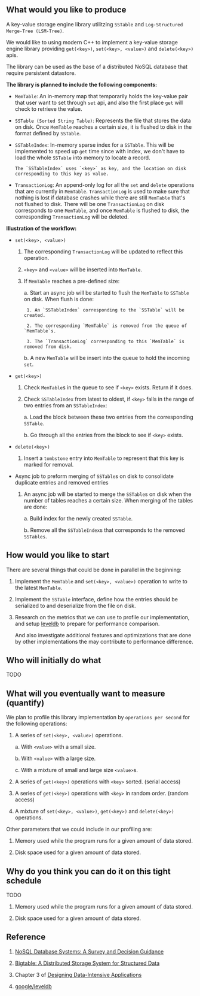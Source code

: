 ## What would you like to produce

A key-value storage engine library utilitzing `SSTable` and `Log-Structured Merge-Tree (LSM-Tree)`.

We would like to using modern C++ to implement a key-value storage engine library providing `get(<key>)`, `set(<key>, <value>)` and `delete(<key>)` apis. 

The library can be used as the base of a distributed NoSQL database that require persistent datastore. 

__The library is planned to include the following components:__

- `MemTable`: An in-memory map that temporarily holds the key-value pair that user want to set through `set` api, and also the first place `get` will check to retrieve the value.

- `SSTable (Sorted String Table)`: Represents the file that stores the data on disk. Once `MemTable` reaches a certain size, it is flushed to disk in the format defined by `SSTable`.

- `SSTableIndex`: In-memory sparse index for a `SSTable`. This will be implemented to speed up `get` time since with index, we don't have to load the whole `SSTable` into memory to locate a record.
    
      The `SSTableIndex` uses `<key>` as key, and the location on disk corresponding to this key as value.

- `TransactionLog`: An append-only log for all the `set` and `delete` operations that are currently in `MemTable`. `TransactionLog` is used to make sure that nothing is lost if database crashes while there are still `MemTable` that's not flushed to disk. There will be one `TransactionLog` on disk corresponds to one `MemTable`, and once `MemTable` is flushed to disk, the corresponding `TransactionLog` will be deleted.

__Illustration of the workflow:__

- `set(<key>, <value>)`
    
    1. The corresponding `TransactionLog` will be updated to reflect this operation.
    
    2. `<key>` and `<value>` will be inserted into `MemTable`.
    
    3. If `MemTable` reaches a pre-defined size:
        
        a. Start an async job will be started to flush the `MemTable` to `SSTable` on disk. When flush is done:
            
            1. An `SSTableIndex` corresponding to the `SSTable` will be created.
            
            2. The corresponding `MemTable` is removed from the queue of `MemTable`s.
            
            3. The `TransactionLog` corresponding to this `MemTable` is removed from disk.
       
        b. A new `MemTable` will be insert into the queue to hold the incoming `set`.

- `get(<key>)`
    
    1. Check `MemTable`s in the queue to see if `<key>` exists. Return if it does.
    
    2. Check `SSTableIndex` from latest to oldest, if `<key>` falls in the range of two entries from an `SSTableIndex`:
        
        a. Load the block between these two entries from the corresponding `SSTable`.
       
        b. Go through all the entries from the block to see if `<key>` exists.

- `delete(<key>)`
    
    1. Insert a `tombstone` entry into `MemTable` to represent that this key is marked for removal.

- Async job to preform merging of `SSTable`s on disk to consolidate duplicate entries and removed entries
    
    1. An async job will be started to merge the `SSTable`s on disk when the number of tables reaches a certain size. When merging of the tables are done:
        
        a. Build index for the newly created `SSTable`.
       
        b. Remove all the `SSTableIndex`s that corresponds to the removed `SSTables`. 

## How would you like to start
There are several things that could be done in parallel in the beginning:

1. Implement the `MemTable` and `set(<key>, <value>)` operation to write to the latest `MemTable`.

2. Implement the `SSTable` interface, define how the entries should be serialized to and deserialize from the file on disk.

3. Research on the metrics that we can use to profile our implementation, and setup [leveldb](https://github.com/google/leveldb) to prepare for performance comparison. 
   
      And also investigate additional features and optimizations that are done by other implementations the may contribute to performance difference.

## Who will initially do what

TODO

## What will you eventually want to measure (quantify)
We plan to profile this library implementation by `operations per second` for the following operations:

1. A series of `set(<key>, <value>)` operations.
    
    a. With `<value>` with a small size.
   
    b. With `<value>` with a large size.
   
    c. With a mixture of small and large size `<value>`s.
   
2. A series of `get(<key>)` operations with `<key>` sorted. (serial access)
   
3. A series of `get(<key>)` operations with `<key>` in random order. (random access)

4. A mixture of `set(<key>, <value>)`, `get(<key>)` and `delete(<key>)` operations.

Other parameters that we could include in our profiling are:

1. Memory used while the program runs for a given amount of data stored.

2. Disk space used for a given amount of data stored.

## Why do you think you can do it on this tight schedule

TODO
1. Memory used while the program runs for a given amount of data stored.

2. Disk space used for a given amount of data stored.

## Reference

1. [NoSQL Database Systems: A Survey and Decision Guidance](https://www.cs.utexas.edu/~rossbach/cs378h/papers/nosql-survey.pdf)

2. [Bigtable: A Distributed Storage System for Structured Data](http://static.googleusercontent.com/media/research.google.com/en//archive/bigtable-osdi06.pdf)

3. Chapter 3 of [Designing Data-Intensive Applications](https://www.oreilly.com/library/view/designing-data-intensive-applications/9781491903063/)

4. [google/leveldb](https://github.com/google/leveldb)
